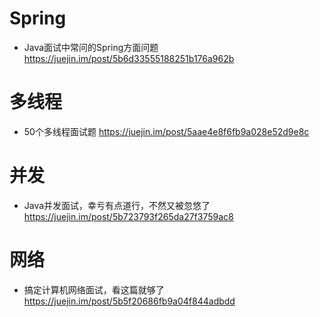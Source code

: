 # Spring

- Java面试中常问的Spring方面问题 https://juejin.im/post/5b6d33555188251b176a962b

# 多线程

- 50个多线程面试题 <https://juejin.im/post/5aae4e8f6fb9a028e52d9e8c>

# 并发

- Java并发面试，幸亏有点道行，不然又被忽悠了 https://juejin.im/post/5b723793f265da27f3759ac8

# 网络

- 搞定计算机网络面试，看这篇就够了 https://juejin.im/post/5b5f20686fb9a04f844adbdd